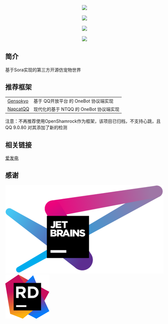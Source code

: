 <div align="center">

![][banner]

[![][actions]][actions-link]
<!--[![][releases]][releases-link]-->
[![][downloads]][releases-link]

[![][license]](LICENSE)

</div>

## 简介

基于Sora实现的第三方开源仿宠物世界

## 推荐框架

<table>
<tr>
  <td><a href="https://github.com/Hoshinonyaruko/Gensokyo">Gensokyo</a></td>
  <td>基于 QQ开放平台 的 OneBot 协议端实现</td>
</tr>
<tr>
  <td><a href="https://github.com/NapNeko/NapCatQQ">NapcatQQ</a></td>
  <td>现代化的基于 NTQQ 的 OneBot 协议端实现</td>
</tr>
</table>
注意：不再推荐使用OpenShamrock作为框架，该项目已归档，不支持心跳，且 QQ 9.0.80 对其添加了新的检测

## 相关链接
[爱发电](https://afdian.net/a/S2Arp)

## 感谢

<a href="https://www.jetbrains.com/?from=OpenPetsWorld">
    <img src=".github/jetbrains-variant-4.svg" alt="jetbrains">
</a>
<a href="https://www.jetbrains.com/rider/?from=OpenPetsWorld">
    <img src=".github/icon-rider.svg" alt="jetbrains">
</a>

[banner]: https://socialify.git.ci/OnQ114514/OpenPetsWorld/image?description=1&forks=1&issues=1&logo=https%3A%2F%2FOnQ114514.github.io%2Flogo.png&stargazers=1&theme=Auto

[actions]: https://img.shields.io/github/actions/workflow/status/OnQ114514/OpenPetsWorld/dotnet.yml?style=for-the-badge

[actions-link]: https://github.com/OnQ114514/OpenPetsWorld/actions/workflows/build-apk.yml

[releases]: https://img.shields.io/github/v/release/OnQ114514/OpenPetsWorld?style=for-the-badge

[releases-link]: https://github.com/OnQ114514/OpenPetsWorld/releases

[downloads]: https://img.shields.io/github/downloads/OnQ114514/OpenPetsWorld/total?style=for-the-badge

[license]: https://img.shields.io/github/license/OnQ114514/OpenPetsWorld?style=for-the-badge